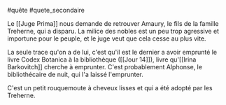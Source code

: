 #quête #quete_secondaire

Le [[Juge Prima]] nous demande de retrouver Amaury, le fils de la famille Treherne, qui a disparu. La milice des nobles est un peu trop agressive et importune pour le peuple, et le juge veut que cela cesse au plus vite.

La seule trace qu'on a de lui, c'est qu'il est le dernier a avoir emprunté le livre Codex Botanica à la bibliothèque ([[Jour 14]]), livre qu'[[Irina Barkovitch]] cherche à emprunter. C'est probablement Alphonse, le bibliothécaire de nuit, qui l'a laissé l'emprunter.

C'est un petit rouquemoute à cheveux lisses et qui a été adopté par les Treherne.